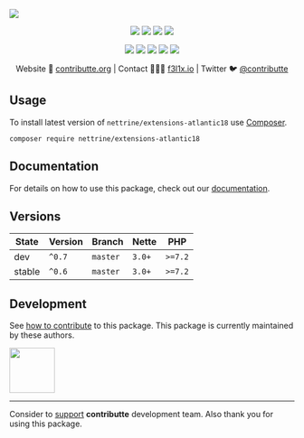 ![](https://heatbadger.now.sh/github/readme/nettrine/extensions-atlantic18/)

<p align=center>
  <a href="https://github.com/nettrine/extensions-atlantic18/actions"><img src="https://badgen.net/github/checks/nettrine/extensions-atlantic18/master?cache=300"></a>
  <a href="https://coveralls.io/r/nettrine/extensions-atlantic18"><img src="https://badgen.net/coveralls/c/github/nettrine/extensions-atlantic18?cache=300"></a>
  <a href="https://packagist.org/packages/nettrine/extensions-atlantic18"><img src="https://badgen.net/packagist/dm/nettrine/extensions-atlantic18"></a>
  <a href="https://packagist.org/packages/nettrine/extensions-atlantic18"><img src="https://badgen.net/packagist/v/nettrine/extensions-atlantic18"></a>
</p>
<p align=center>
  <a href="https://packagist.org/packages/nettrine/extensions-atlantic18"><img src="https://badgen.net/packagist/php/nettrine/extensions-atlantic18"></a>
  <a href="https://github.com/nettrine/extensions-atlantic18"><img src="https://badgen.net/github/license/nettrine/extensions-atlantic18"></a>
  <a href="https://bit.ly/ctteg"><img src="https://badgen.net/badge/support/gitter/cyan"></a>
  <a href="https://bit.ly/cttfo"><img src="https://badgen.net/badge/support/forum/yellow"></a>
  <a href="https://contributte.org/partners.html"><img src="https://badgen.net/badge/sponsor/donations/F96854"></a>
</p>

<p align=center>
Website 🚀 <a href="https://contributte.org">contributte.org</a> | Contact 👨🏻‍💻 <a href="https://f3l1x.io">f3l1x.io</a> | Twitter 🐦 <a href="https://twitter.com/contributte">@contributte</a>
</p>

## Usage

To install latest version of `nettrine/extensions-atlantic18` use [Composer](https://getcomposer.com).

```
composer require nettrine/extensions-atlantic18
```

## Documentation

For details on how to use this package, check out our [documentation](.docs).

## Versions

| State       | Version | Branch   | Nette  | PHP     |
|-------------|---------|----------|--------|---------|
| dev         | `^0.7`  | `master` | `3.0+` | `>=7.2` |
| stable      | `^0.6`  | `master` | `3.0+` | `>=7.2` |


## Development

See [how to contribute](https://contributte.org) to this package. This package is currently maintained by these authors.

<a href="https://github.com/f3l1x">
    <img width="80" height="80" src="https://avatars2.githubusercontent.com/u/538058?v=3&s=80">
</a>

-----

Consider to [support](https://contributte.com/partners) **contributte** development team.
Also thank you for using this package.
